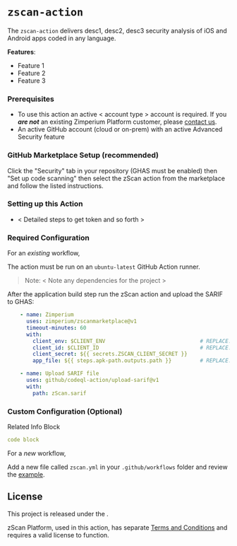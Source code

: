 # `zscan-action`

The `zscan-action` delivers desc1, desc2, desc3 security analysis of iOS and Android apps coded in any language.

**Features**:

- Feature 1
- Feature 2
- Feature 3

### Prerequisites

- To use this action an active < account type > account is required. If you ***are not*** an existing Zimperium Platform customer, please [contact us](<contact url>).
- An active GitHub account (cloud or on-prem) with an active Advanced Security feature

### GitHub Marketplace Setup (recommended)

Click the "Security" tab in your repository (GHAS must be enabled) then "Set up code scanning" then select the zScan action from the marketplace and follow the listed instructions.

### Setting up this Action

- < Detailed steps to get token and so forth >

### Required Configuration

For an _existing_ workflow,

The action must be run on an `ubuntu-latest` GitHub Action runner.

> Note: < Note any dependencies for the project >

After the application build step run the zScan action and upload the SARIF to GHAS:

```yml
    - name: Zimperium
      uses: zimperium/zscanmarketplace@v1
      timeout-minutes: 60
      with:
        client_env: $CLIENT_ENV                              # REPLACE: Zimperium Environment Name
        client_id: $CLIENT_ID				                 # REPLACE: Zimperium Client ID
        client_secret: ${{ secrets.ZSCAN_CLIENT_SECRET }}
        app_file: ${{ steps.apk-path.outputs.path }}		 # REPLACE: The path to an .ipa or .apk

    - name: Upload SARIF file
      uses: github/codeql-action/upload-sarif@v1
      with:
        path: zScan.sarif
```

### Custom Configuration (Optional)

Related Info Block

```yml
code block
```

For a _new_ workflow,

Add a new file called `zscan.yml` in your `.github/workflows` folder and review the [example](<insert example url>).

## License

This project is released under the [<license type>](<insert url>).

zScan Platform, used in this action, has separate [Terms and Conditions](<insert url>) and requires a valid license to function.